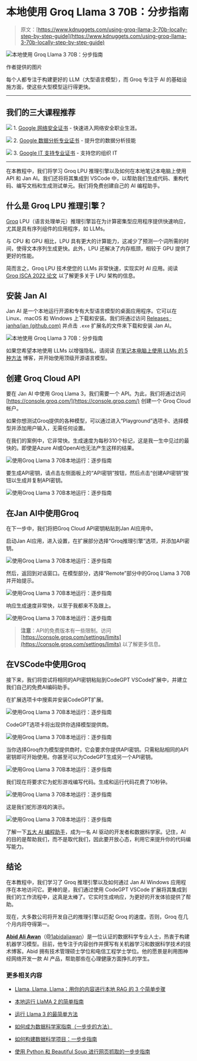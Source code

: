 # 本地使用 Groq Llama 3 70B：分步指南

> 原文：[https://www.kdnuggets.com/using-groq-llama-3-70b-locally-step-by-step-guide](https://www.kdnuggets.com/using-groq-llama-3-70b-locally-step-by-step-guide)

![本地使用 Groq Llama 3 70B：分步指南](../Images/7c9cc0bacff75802278c3c35a9a22366.png)

作者提供的图片

每个人都专注于构建更好的 LLM（大型语言模型），而 Groq 专注于 AI 的基础设施方面，使这些大型模型运行得更快。

* * *

## 我们的三大课程推荐

![](../Images/0244c01ba9267c002ef39d4907e0b8fb.png) 1\. [Google 网络安全证书](https://www.kdnuggets.com/google-cybersecurity) - 快速进入网络安全职业生涯。

![](../Images/e225c49c3c91745821c8c0368bf04711.png) 2\. [Google 数据分析专业证书](https://www.kdnuggets.com/google-data-analytics) - 提升您的数据分析技能

![](../Images/0244c01ba9267c002ef39d4907e0b8fb.png) 3\. [Google IT 支持专业证书](https://www.kdnuggets.com/google-itsupport) - 支持您的组织 IT

* * *

在本教程中，我们将学习 Groq LPU 推理引擎以及如何在本地笔记本电脑上使用 API 和 Jan AI。我们还将将其集成到 VSCode 中，以帮助我们生成代码、重构代码、编写文档和生成测试单元。我们将免费创建自己的 AI 编程助手。

## 什么是 Groq LPU 推理引擎？

[Groq](https://groq.com/) LPU（语言处理单元）推理引擎旨在为计算密集型应用程序提供快速响应，尤其是具有序列组件的应用程序，如 LLMs。

与 CPU 和 GPU 相比，LPU 具有更大的计算能力，这减少了预测一个词所需的时间，使得文本序列生成更快。此外，LPU 还解决了内存瓶颈，相较于 GPU 提供了更好的性能。

简而言之，Groq LPU 技术使您的 LLMs 非常快速，实现实时 AI 应用。阅读 [Groq ISCA 2022 论文](https://wow.groq.com/isca-2022-paper/) 以了解更多关于 LPU 架构的信息。

## 安装 Jan AI

Jan AI 是一个本地运行开源和专有大型语言模型的桌面应用程序。它可以在 Linux、macOS 和 Windows 上下载和安装。我们将通过访问 [Releases · janhq/jan (github.com)](https://github.com/janhq/jan/releases) 并点击 `.exe` 扩展名的文件来下载和安装 Jan AI。

![本地使用 Groq Llama 3 70B：分步指南](../Images/e134e327600299f95ea1d6de66a834c9.png)

如果您希望本地使用 LLMs 以增强隐私，请阅读 [在笔记本电脑上使用 LLMs 的 5 种方法](/5-ways-to-use-llms-on-your-laptop) 博客，并开始使用顶级开源语言模型。

## 创建 Groq Cloud API

要在 Jan AI 中使用 Groq Llama 3，我们需要一个 API。为此，我们将通过访问 [https://console.groq.com/](https://console.groq.com/) 创建一个 Groq Cloud 帐户。

如果你想测试Groq提供的各种模型，可以通过进入“Playground”选项卡、选择模型并添加用户输入，无需任何设置。

在我们的案例中，它非常快。生成速度为每秒310个标记，这是我一生中见过的最快的。即使是Azure AI或OpenAI也无法产生这样的结果。

![使用Groq Llama 3 70B本地运行：逐步指南](../Images/54c0c672c624ff387ab34f51f5af9c2f.png)

要生成API密钥，请点击左侧面板上的“API密钥”按钮，然后点击“创建API密钥”按钮以生成并复制API密钥。

![使用Groq Llama 3 70B本地运行：逐步指南](../Images/666331088295924cc60092505ee01327.png)

## 在Jan AI中使用Groq

在下一步中，我们将把Groq Cloud API密钥粘贴到Jan AI应用中。

启动Jan AI应用，进入设置，在扩展部分选择“Groq推理引擎”选项，并添加API密钥。

![使用Groq Llama 3 70B本地运行：逐步指南](../Images/9e8d76ca8342ac16032e13981b6ae4f3.png)

然后，返回到对话窗口。在模型部分，选择“Remote”部分中的Groq Llama 3 70B并开始提示。

![使用Groq Llama 3 70B本地运行：逐步指南](../Images/5bb615d1e56b3c0df9f746413fa83369.png)

响应生成速度非常快，以至于我都来不及跟上。

![使用Groq Llama 3 70B本地运行：逐步指南](../Images/415fa78c403c7d752c045e72d880d8e7.png)

> **注意**：API的免费版本有一些限制。访问 [https://console.groq.com/settings/limits](https://console.groq.com/settings/limits) 以了解更多信息。

## 在VSCode中使用Groq

接下来，我们将尝试将相同的API密钥粘贴到CodeGPT VSCode扩展中，并建立我们自己的免费AI编码助手。

在扩展选项卡中搜索并安装CodeGPT扩展。

![使用Groq Llama 3 70B本地运行：逐步指南](../Images/44b97a85439cd6c5e3f3ce96ff45b1e2.png)

CodeGPT选项卡将出现供你选择模型提供商。

![使用Groq Llama 3 70B本地运行：逐步指南](../Images/3b02c932208e341bc4cf040b19c0261c.png)

当你选择Groq作为模型提供商时，它会要求你提供API密钥。只需粘贴相同的API密钥即可开始使用。你甚至可以为CodeGPT生成另一个API密钥。

![使用Groq Llama 3 70B本地运行：逐步指南](../Images/1969a5a66bf8303688ba8d9793d2c496.png)

我们现在将要求它为蛇形游戏编写代码。生成和运行代码花费了10秒钟。

![使用Groq Llama 3 70B本地运行：逐步指南](../Images/7dfa7f9b5888135237d23619f9dd0130.png)

这是我们蛇形游戏的演示。

![使用Groq Llama 3 70B本地运行：逐步指南](../Images/af3a59d89e100dbd709c99ea6db3dd8e.png)

了解一下[五大 AI 编程助手](/top-5-ai-coding-assistants-you-must-try)，成为一名 AI 驱动的开发者和数据科学家。记住，AI 的目的是帮助我们，而不是取代我们，因此要开放心态，利用它来提升你的代码编写能力。

## 结论

在本教程中，我们学习了 Groq 推理引擎以及如何通过 Jan AI Windows 应用程序在本地访问它。更棒的是，我们通过使用 CodeGPT VSCode 扩展将其集成到我们的工作流程中，这真是太棒了。它实时生成响应，为更好的开发体验提供了帮助。

现在，大多数公司将开发自己的推理引擎以匹配 Groq 的速度。否则，Groq 在几个月内将夺得第一。

[](https://www.polywork.com/kingabzpro)****[Abid Ali Awan](https://www.polywork.com/kingabzpro)****（[@1abidaliawan](https://www.linkedin.com/in/1abidaliawan)）是一位认证的数据科学专业人士，热衷于构建机器学习模型。目前，他专注于内容创作并撰写有关机器学习和数据科学技术的技术博客。Abid 拥有技术管理硕士学位和电信工程学士学位。他的愿景是利用图神经网络开发一款 AI 产品，帮助那些在心理健康方面挣扎的学生。

### 更多相关内容

+   [Llama, Llama, Llama：用你的内容进行本地 RAG 的 3 个简单步骤](https://www.kdnuggets.com/3-simple-steps-to-local-rag-with-your-content)

+   [本地运行 LlaMA 2 的简单指南](https://www.kdnuggets.com/a-simple-guide-to-running-llama-2-locally)

+   [运行 Llama 3 的最简单方法](https://www.kdnuggets.com/easiest-way-of-running-llama-3-locally)

+   [如何成为数据科学家指南（一步步的方法）](https://www.kdnuggets.com/2021/05/guide-become-data-scientist.html)

+   [如何构建数据科学项目：一步步指南](https://www.kdnuggets.com/2022/05/structure-data-science-project-stepbystep-guide.html)

+   [使用 Python 和 Beautiful Soup 进行网页抓取的一步步指南](https://www.kdnuggets.com/2023/04/stepbystep-guide-web-scraping-python-beautiful-soup.html)
